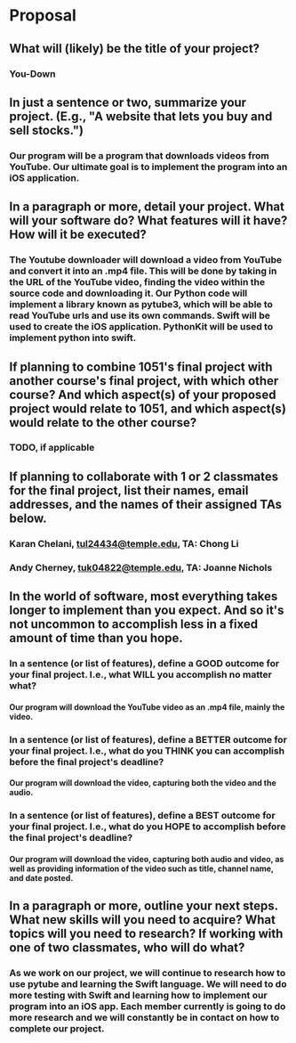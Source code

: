# Proposal

## What will (likely) be the title of your project?

### You-Down

## In just a sentence or two, summarize your project. (E.g., "A website that lets you buy and sell stocks.")

### Our program will be a program that downloads videos from YouTube. Our ultimate goal is to implement the program into an iOS application.

## In a paragraph or more, detail your project. What will your software do? What features will it have? How will it be executed?

### The Youtube downloader will download a video from YouTube and convert it into an .mp4 file. This will be done by taking in the URL of the YouTube video, finding the video within the source code and downloading it. Our Python code will implement a library known as pytube3, which will be able to read YouTube urls and use its own commands. Swift will be used to create the iOS application. PythonKit will be used to implement python into swift. 

## If planning to combine 1051's final project with another course's final project, with which other course? And which aspect(s) of your proposed project would relate to 1051, and which aspect(s) would relate to the other course?

### TODO, if applicable

## If planning to collaborate with 1 or 2 classmates for the final project, list their names, email addresses, and the names of their assigned TAs below.

### Karan Chelani, tul24434@temple.edu, TA: Chong Li
### Andy Cherney, tuk04822@temple.edu, TA: Joanne Nichols

## In the world of software, most everything takes longer to implement than you expect. And so it's not uncommon to accomplish less in a fixed amount of time than you hope.

### In a sentence (or list of features), define a GOOD outcome for your final project. I.e., what WILL you accomplish no matter what?

#### Our program will download the YouTube video as an .mp4 file, mainly the video.

### In a sentence (or list of features), define a BETTER outcome for your final project. I.e., what do you THINK you can accomplish before the final project's deadline?

#### Our program will download the video, capturing both the video and the audio.

### In a sentence (or list of features), define a BEST outcome for your final project. I.e., what do you HOPE to accomplish before the final project's deadline?

#### Our program will download the video, capturing both audio and video, as well as providing information of the video such as title, channel name, and date posted.

## In a paragraph or more, outline your next steps. What new skills will you need to acquire? What topics will you need to research? If working with one of two classmates, who will do what?

### As we work on our project, we will continue to research how to use pytube and learning the Swift language. We will need to do more testing with Swift and learning how to implement our program into an iOS app. Each member currently is going to do more research and we will constantly be in contact on how to complete our project. 
